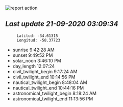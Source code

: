 ![report action](https://github.com/matiasz8/actions-for-reports/workflows/report%20action/badge.svg?branch=develop) 


## *****Last update 21-09-2020 03:09:34*****



		 Latitud: -34.61315
		 Longitud: -58.37723

 - sunrise 	 9:42:28 AM
 - sunset 	 9:49:52 PM
 - solar_noon 	 3:46:10 PM
 - day_length 	 12:07:24
 - civil_twilight_begin 	 9:17:24 AM
 - civil_twilight_end 	 10:14:56 PM
 - nautical_twilight_begin 	 8:48:04 AM
 - nautical_twilight_end 	 10:44:16 PM
 - astronomical_twilight_begin 	 8:18:24 AM
 - astronomical_twilight_end 	 11:13:56 PM
